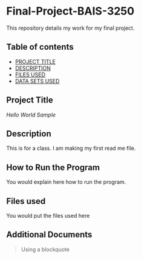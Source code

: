 # Final-Project-BAIS-3250
This repository details my work for my final project.


## Table of contents
- [PROJECT TITLE](#Project-Title)
- [DESCRIPTION](#Description)
- [FILES USED](#files-used)
- [DATA SETS USED](#Data-Sets-Used)


## Project Title
*Hello World Sample*
## Description 
This is for a class. I am making my first read me file.

## How to Run the Program
You would explain here how to run the program.

## Files used 
You would put the files used here

## Additional Documents
> Using a blockquote
